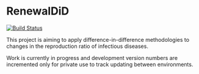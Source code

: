 # RenewalDiD

[![Build Status](https://github.com/markgpritchard/RenewalDiD.jl/actions/workflows/CI.yml/badge.svg?branch=main)](https://github.com/markgpritchard/RenewalDiD.jl/actions/workflows/CI.yml?query=branch%3Amain)

This project is aiming to apply difference-in-difference methodologies to changes in the reproduction ratio of infectious diseases.  

Work is currently in progress and development version numbers are incremented only for private use to track updating between environments.
